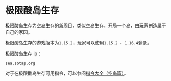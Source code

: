 # 极限酸岛生存

极限酸岛生存为[空岛生存](/Skyblock/introduction.md)的新周目，类似空岛生存，开局一个岛，由玩家创造属于自己的家园。

极限酸岛生存的游戏版本为`1.15.2`，玩家可以使用`1.15.2 - 1.16.4`登录。

极限酸岛生存 ip：
```minecraft
sea.sotap.org
```

对于在极限酸岛生存可用指令，可以参阅[指令大全（空岛篇）](/Skyblock/player-command.md)。
